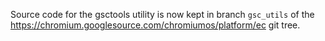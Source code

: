 Source code for the gsctools utility is now kept in branch `gsc_utils` of
the https://chromium.googlesource.com/chromiumos/platform/ec git tree.
